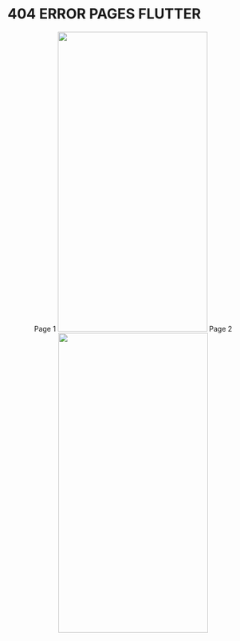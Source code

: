 # 404 ERROR PAGES FLUTTER
<p align="center">
Page 1
<img src="https://user-images.githubusercontent.com/91384732/176659107-b70a08fc-65d5-4970-a8b0-ea5b5689f00b.png" width="300" height="600" />
Page 2
<img src="https://user-images.githubusercontent.com/91384732/176659117-3d381154-8f10-415b-a24f-94305ea41f42.png" width="300" height="600" />
</p>

